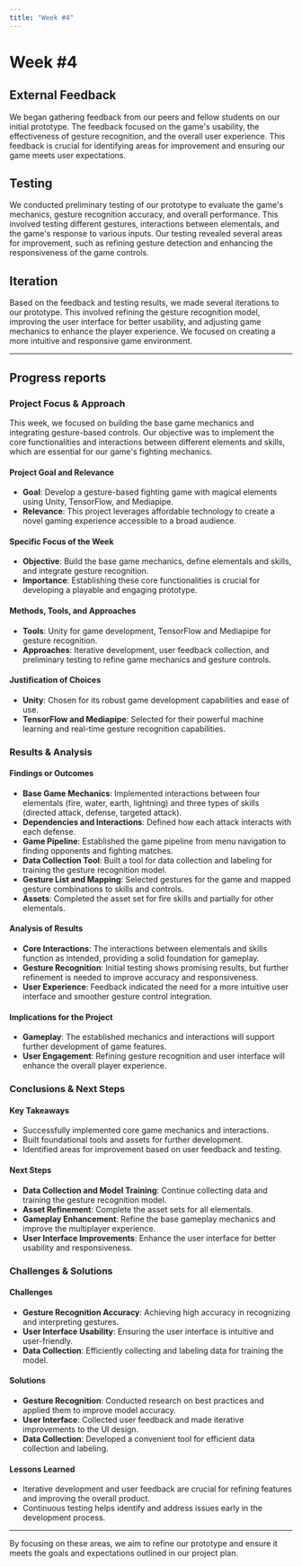 ```yaml
---
title: "Week #4"
---
```


# **Week #4**

## **External Feedback**

We began gathering feedback from our peers and fellow students on our initial prototype. The feedback focused on the game's usability, the effectiveness of gesture recognition, and the overall user experience. This feedback is crucial for identifying areas for improvement and ensuring our game meets user expectations.

## **Testing**

We conducted preliminary testing of our prototype to evaluate the game's mechanics, gesture recognition accuracy, and overall performance. This involved testing different gestures, interactions between elementals, and the game's response to various inputs. Our testing revealed several areas for improvement, such as refining gesture detection and enhancing the responsiveness of the game controls.

## **Iteration**

Based on the feedback and testing results, we made several iterations to our prototype. This involved refining the gesture recognition model, improving the user interface for better usability, and adjusting game mechanics to enhance the player experience. We focused on creating a more intuitive and responsive game environment.

---

## **Progress reports**

### **Project Focus & Approach**

This week, we focused on building the base game mechanics and integrating gesture-based controls. Our objective was to implement the core functionalities and interactions between different elements and skills, which are essential for our game's fighting mechanics.

#### **Project Goal and Relevance**

- **Goal**: Develop a gesture-based fighting game with magical elements using Unity, TensorFlow, and Mediapipe.
- **Relevance**: This project leverages affordable technology to create a novel gaming experience accessible to a broad audience.

#### **Specific Focus of the Week**

- **Objective**: Build the base game mechanics, define elementals and skills, and integrate gesture recognition.
- **Importance**: Establishing these core functionalities is crucial for developing a playable and engaging prototype.

#### **Methods, Tools, and Approaches**

- **Tools**: Unity for game development, TensorFlow and Mediapipe for gesture recognition.
- **Approaches**: Iterative development, user feedback collection, and preliminary testing to refine game mechanics and gesture controls.

#### **Justification of Choices**

- **Unity**: Chosen for its robust game development capabilities and ease of use.
- **TensorFlow and Mediapipe**: Selected for their powerful machine learning and real-time gesture recognition capabilities.

### **Results & Analysis**

#### **Findings or Outcomes**

- **Base Game Mechanics**: Implemented interactions between four elementals (fire, water, earth, lightning) and three types of skills (directed attack, defense, targeted attack).
- **Dependencies and Interactions**: Defined how each attack interacts with each defense.
- **Game Pipeline**: Established the game pipeline from menu navigation to finding opponents and fighting matches.
- **Data Collection Tool**: Built a tool for data collection and labeling for training the gesture recognition model.
- **Gesture List and Mapping**: Selected gestures for the game and mapped gesture combinations to skills and controls.
- **Assets**: Completed the asset set for fire skills and partially for other elementals.

#### **Analysis of Results**

- **Core Interactions**: The interactions between elementals and skills function as intended, providing a solid foundation for gameplay.
- **Gesture Recognition**: Initial testing shows promising results, but further refinement is needed to improve accuracy and responsiveness.
- **User Experience**: Feedback indicated the need for a more intuitive user interface and smoother gesture control integration.

#### **Implications for the Project**

- **Gameplay**: The established mechanics and interactions will support further development of game features.
- **User Engagement**: Refining gesture recognition and user interface will enhance the overall player experience.

### **Conclusions & Next Steps**

#### **Key Takeaways**

- Successfully implemented core game mechanics and interactions.
- Built foundational tools and assets for further development.
- Identified areas for improvement based on user feedback and testing.

#### **Next Steps**

- **Data Collection and Model Training**: Continue collecting data and training the gesture recognition model.
- **Asset Refinement**: Complete the asset sets for all elementals.
- **Gameplay Enhancement**: Refine the base gameplay mechanics and improve the multiplayer experience.
- **User Interface Improvements**: Enhance the user interface for better usability and responsiveness.

### **Challenges & Solutions**

#### **Challenges**

- **Gesture Recognition Accuracy**: Achieving high accuracy in recognizing and interpreting gestures.
- **User Interface Usability**: Ensuring the user interface is intuitive and user-friendly.
- **Data Collection**: Efficiently collecting and labeling data for training the model.

#### **Solutions**

- **Gesture Recognition**: Conducted research on best practices and applied them to improve model accuracy.
- **User Interface**: Collected user feedback and made iterative improvements to the UI design.
- **Data Collection**: Developed a convenient tool for efficient data collection and labeling.

#### **Lessons Learned**

- Iterative development and user feedback are crucial for refining features and improving the overall product.
- Continuous testing helps identify and address issues early in the development process.

---

By focusing on these areas, we aim to refine our prototype and ensure it meets the goals and expectations outlined in our project plan.